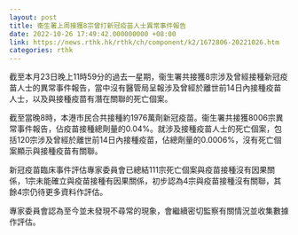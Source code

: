 ```yaml
---
layout: post
title: 衞生署上周接獲8宗曾打新冠疫苗人士異常事件報告
date: 2022-10-26 17:49:42.000000000 +08:00
link: https://news.rthk.hk/rthk/ch/component/k2/1672806-20221026.htm
categories: rthk
---
```


截至本月23日晚上11時59分的過去一星期，衞生署共接獲8宗涉及曾經接種新冠疫苗人士的異常事件報告，當中沒有醫管局呈報涉及曾經於離世前14日內接種疫苗人士，以及與接種疫苗有潛在關聯的死亡個案。
 
截至當晚8時，本港市民合共接種約1976萬劑新冠疫苗。衞生署共接獲8006宗異常事件報告，佔疫苗接種總劑量的0.04%。就涉及接種疫苗人士的死亡個案，包括120宗涉及曾經於離世前14日內接種疫苗，佔總劑量的0.0006%，沒有死亡個案顯示與接種疫苗有關聯。
 
新冠疫苗臨床事件評估專家委員會已總結111宗死亡個案與疫苗接種沒有因果關係，1宗未能確立與疫苗接種有因果關係，初步認為4宗與疫苗接種沒有關聯，其餘4宗仍待更多資料作評估。

專家委員會認為至今並未發現不尋常的現象，會繼續密切監察有關情況並收集數據作評估。
